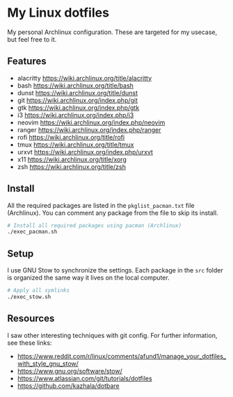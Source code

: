 # My Linux dotfiles

My personal Archlinux configuration.
These are targeted for my usecase, but feel free to it.

## Features

- alacritty <https://wiki.archlinux.org/title/alacritty>
- bash <https://wiki.archlinux.org/title/bash>
- dunst <https://wiki.archlinux.org/title/dunst>
- git <https://wiki.archlinux.org/index.php/git>
- gtk <https://wiki.achlinux.org/index.php/gtk>
- i3 <https://wiki.archlinux.org/index.php/i3>
- neovim <https://wiki.archlinux.org/index.php/neovim>
- ranger <https://wiki.archlinux.org/index.php/ranger>
- rofi <https://wiki.archlinux.org/title/rofi>
- tmux <https://wiki.archlinux.org/title/tmux>
- urxvt <https://wiki.archlinux.org/index.php/urxvt>
- x11 <https://wiki.archlinux.org/title/xorg>
- zsh <https://wiki.archlinux.org/title/zsh>

## Install

All the required packages are listed in the `pkglist_pacman.txt` file (Archlinux).
You can comment any package from the file to skip its install.

```bash
# Install all required packages using pacman (Archlinux)
./exec_pacman.sh
```

## Setup

I use GNU Stow to synchronize the settings.
Each package in the `src` folder is organized the same way it lives on the local computer.

```bash
# Apply all symlinks
./exec_stow.sh
```

## Resources

I saw other interesting techniques with git config. For further information, see these links:

- <https://www.reddit.com/r/linux/comments/afund1/manage_your_dotfiles_with_style_gnu_stow/>
- <https://www.gnu.org/software/stow/>
- <https://www.atlassian.com/git/tutorials/dotfiles>
- <https://github.com/kazhala/dotbare>
